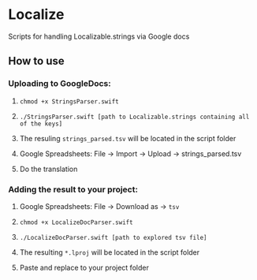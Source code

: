 # Localize
Scripts for handling Localizable.strings via Google docs

## How to use

### Uploading to GoogleDocs:


1. ```chmod +x StringsParser.swift```


2. ```./StringsParser.swift [path to Localizable.strings containing all of the keys]```


3. The resuling ```strings_parsed.tsv``` will be located in the script folder


4. Google Spreadsheets: File -> Import -> Upload -> strings_parsed.tsv


5. Do the translation

### Adding the result to your project:


1. Google Spreadsheets: File -> Download as -> ```tsv```


2. ```chmod +x LocalizeDocParser.swift```


3. ```./LocalizeDocParser.swift [path to explored tsv file]```


4. The resulting ```*.lproj``` will be located in the script folder


5. Paste and replace to your project folder
